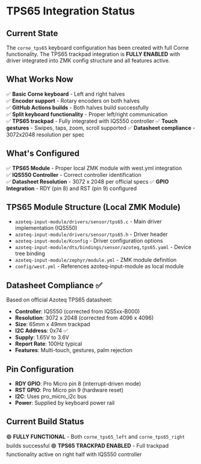 # TPS65 Integration Status

## Current State
The `corne_tps65` keyboard configuration has been created with full Corne functionality. The TPS65 trackpad integration is **FULLY ENABLED** with driver integrated into ZMK config structure and all features active.

## What Works Now
✅ **Basic Corne keyboard** - Left and right halves  
✅ **Encoder support** - Rotary encoders on both halves  
✅ **GitHub Actions builds** - Both halves build successfully  
✅ **Split keyboard functionality** - Proper left/right communication  
✅ **TPS65 trackpad** - Fully integrated with IQS550 controller
✅ **Touch gestures** - Swipes, taps, zoom, scroll supported
✅ **Datasheet compliance** - 3072x2048 resolution per spec

## What's Configured
✅ **TPS65 Module** - Proper local ZMK module with west.yml integration  
✅ **IQS550 Controller** - Correct controller identification  
✅ **Datasheet Resolution** - 3072 x 2048 per official specs
✅ **GPIO Integration** - RDY (pin 8) and RST (pin 9) configured  

## TPS65 Module Structure (Local ZMK Module)
- `azoteq-input-module/drivers/sensor/tps65.c` - Main driver implementation (IQS550)
- `azoteq-input-module/drivers/sensor/tps65.h` - Driver header  
- `azoteq-input-module/Kconfig` - Driver configuration options
- `azoteq-input-module/dts/bindings/sensor/azoteq,tps65.yaml` - Device tree binding
- `azoteq-input-module/zephyr/module.yml` - ZMK module definition
- `config/west.yml` - References azoteq-input-module as local module

## Datasheet Compliance ✅
Based on official Azoteq TPS65 datasheet:
- **Controller**: IQS550 (corrected from IQS5xx-B000)
- **Resolution**: 3072 x 2048 (corrected from 4096 x 4096)  
- **Size**: 65mm x 49mm trackpad
- **I2C Address**: 0x74 ✅
- **Supply**: 1.65V to 3.6V
- **Report Rate**: 100Hz typical
- **Features**: Multi-touch, gestures, palm rejection

## Pin Configuration
- **RDY GPIO**: Pro Micro pin 8 (interrupt-driven mode)
- **RST GPIO**: Pro Micro pin 9 (hardware reset)
- **I2C**: Uses pro_micro_i2c bus
- **Power**: Supplied by keyboard power rail

## Current Build Status  
🟢 **FULLY FUNCTIONAL** - Both `corne_tps65_left` and `corne_tps65_right` builds successful
🟢 **TPS65 TRACKPAD ENABLED** - Full trackpad functionality active on right half with IQS550 controller 